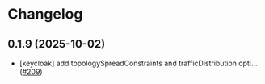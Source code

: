 # Changelog

## 0.1.9 (2025-10-02)

* [keycloak] add topologySpreadConstraints and trafficDistribution opti… ([#209](https://github.com/CloudPirates-io/helm-charts/pull/209))
